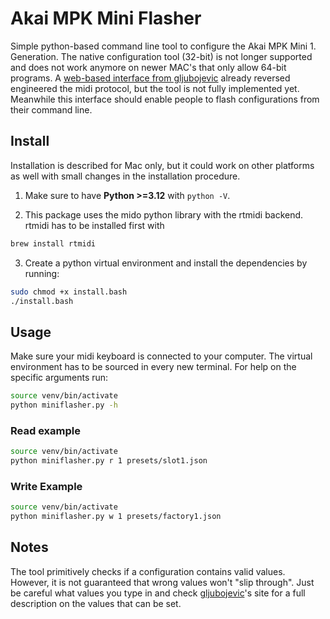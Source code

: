# Akai MPK Mini Flasher

Simple python-based command line tool to configure the Akai MPK Mini 1. Generation. The native configuration tool (32-bit) is not longer supported and does not work anymore on newer MAC's that only allow 64-bit programs. A [web-based interface from gljubojevic](https://github.com/gljubojevic/akai-mpk-mini-editor/tree/master) already reversed engineered the midi protocol, but the tool is not fully implemented yet. Meanwhile this interface should enable people to flash configurations from their command line.

## Install

Installation is described for Mac only, but it could work on other platforms as well with small changes in the installation procedure.

1. Make sure to have **Python >=3.12** with `python -V`.

2. This package uses the mido python library with the rtmidi backend. rtmidi has to be installed first with

```bash
brew install rtmidi
```

3. Create a python virtual environment and install the dependencies by running:

```bash
sudo chmod +x install.bash
./install.bash
```

## Usage

Make sure your midi keyboard is connected to your computer. The virtual environment has to be sourced in every new terminal. For help on the specific arguments run:

```bash
source venv/bin/activate
python miniflasher.py -h
```

### Read example

```bash
source venv/bin/activate
python miniflasher.py r 1 presets/slot1.json
```

### Write Example

```bash
source venv/bin/activate
python miniflasher.py w 1 presets/factory1.json
```

## Notes

The tool primitively checks if a configuration contains valid values. However, it is not guaranteed that wrong values won't "slip through". Just be careful what values you type in and check [gljubojevic](https://github.com/gljubojevic/akai-mpk-mini-editor/tree/master)'s site for a full description on the values that can be set.
